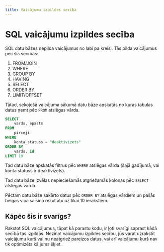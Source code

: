 ```yaml
---
title: Vaicājumu izpildes secība
---
```


# SQL vaicājumu izpildes secība

SQL datu bāzes nepilda vaicājumus no labi pa kreisi. Tās pilda vaicājumus pēc šīs secības:

1. FROM/JOIN
2. WHERE
3. GROUP BY
4. HAVING
5. SELECT
6. ORDER BY
7. LIMIT/OFFSET

Tātad, sekojošā vaicājuma sākumā datu bāze apskatās no kuras tabulas datus ņemt pēc `FROM` atslēgas vārda.

```sql
SELECT
    vards, epasts
FROM
    pirceji
WHERE
    konta_statuss = "deaktivizets"
ORDER BY
    vards, id
LIMIT 10
```

Tad datu bāze apskatās filtrus pēc `WHERE` atslēgas vārda (šajā gadījumā, vai konta statuss ir deaktivizēts).

Tad datu bāze izvēlas nepieciešamās atgriežamās kolonas pēc `SELECT` atslēgas vārda.

Pēctam datu bāze sakārto datus pēc `ORDER BY` atslēgas vārdiem un pašās beigās viņa saīsina rezultātu uz tikai 10 ierakstiem.

## Kāpēc šis ir svarīgs?

Rakstot SQL vaicājumus, tāpat kā parastu kodu, ir ļoti svarīgi saprast kādā secībā tas izpildās. Nezinot vaicājumu izpildes secību, jūs varat uzrakstīt vaicājumu kurš vai nu neatgriež pareizos datus, vai arī vaicājumu kurš nav tik optimizēts kā jums šķiet.